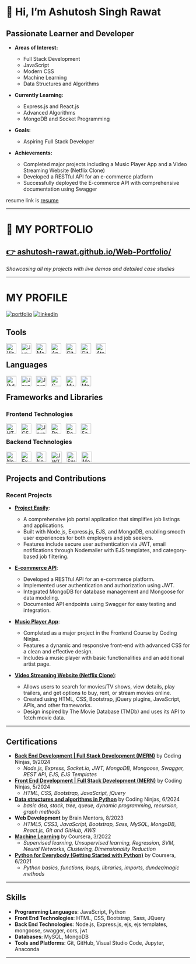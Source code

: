 # 👋 Hi, I’m Ashutosh Singh Rawat

## Passionate Learner and Developer

- **Areas of Interest:**
  - Full Stack Development
  - JavaScript
  - Modern CSS
  - Machine Learning
  - Data Structures and Algorithms

- **Currently Learning:**
  - Express.js and React.js
  - Advanced Algorithms
  - MongoDB and Socket Programming

- **Goals:**
  - Aspiring Full Stack Developer

- **Achievements:**
  - Completed major projects including a Music Player App and a Video Streaming Website (Netflix Clone)
  - Developed a RESTful API for an e-commerce platform
  - Successfully deployed the E-commerce API with comprehensive documentation using Swagger

resume link is [resume]

---

# 🚀 MY PORTFOLIO
## [👉 ashutosh-rawat.github.io/Web-Portfolio/](https://ashutosh-rawat.github.io/Web-Portfolio/)
*Showcasing all my projects with live demos and detailed case studies*

---

# MY PROFILE
[![portfolio](https://img.shields.io/badge/my_portfolio-000?style=for-the-badge&logo=ko-fi&logoColor=white)][code-profile]
[![linkedin](https://img.shields.io/badge/linkedin-0A66C2?style=for-the-badge&logo=linkedin&logoColor=white)][linkedin]

## Tools
[<img align="left" alt="Visual Studio Code" width="28px" src="https://cdn.jsdelivr.net/gh/devicons/devicon/icons/vscode/vscode-original.svg" style="padding-right:10px;" />][code-profile]
[<img align="left" alt="Jupyter" width="28px" src="https://cdn.jsdelivr.net/gh/devicons/devicon/icons/jupyter/jupyter-original.svg" style="padding-right:10px;" />][code-profile]
[<img align="left" alt="Matlab" width="28px" src="https://cdn.jsdelivr.net/gh/devicons/devicon/icons/matlab/matlab-original.svg" style="padding-right:10px;" />][code-profile]
[<img align="left" alt="Anaconda" width="28px" src="https://cdn.jsdelivr.net/gh/devicons/devicon/icons/anaconda/anaconda-original.svg" style="padding-right:10px;" />][code-profile]
[<img align="left" alt="GitHub" width="28px" src="https://user-images.githubusercontent.com/3369400/139447912-e0f43f33-6d9f-45f8-be46-2df5bbc91289.png" style="padding-right:10px;" />][code-profile]
[<img align="left" alt="Git" width="28px" src="https://cdn.jsdelivr.net/gh/devicons/devicon/icons/git/git-original.svg" style="padding-right:10px;" />][code-profile]
[<img align="left" alt="Atom" width="28px" src="https://cdn.jsdelivr.net/gh/devicons/devicon/icons/atom/atom-original.svg" style="padding-right:10px;" />][code-profile]
<br>

## Languages
[<img align="left" alt="Python" width="28px" src="https://cdn.jsdelivr.net/gh/devicons/devicon/icons/python/python-original.svg" style="padding-right:10px;" />][python-project]
[<img align="left" alt="JavaScript" width="28px" src="https://cdn.jsdelivr.net/gh/devicons/devicon/icons/javascript/javascript-original.svg" style="padding-right:10px;" />][javascript-project]
[<img align="left" alt="Java" width="28px" src="https://cdn.jsdelivr.net/gh/devicons/devicon/icons/java/java-original.svg" style="padding-right:10px;" />][machine-learning]
[<img align="left" alt="C" width="28px" src="https://cdn.jsdelivr.net/gh/devicons/devicon/icons/c/c-original.svg" style="padding-right:10px;" />][machine-learning]
[<img align="left" alt="MySQL" width="28px" src="https://cdn.jsdelivr.net/gh/devicons/devicon/icons/mysql/mysql-original.svg" style="padding-right:10px;" />][machine-learning]
[<img align="left" alt="MongoDB" width="28px" src="https://cdn.jsdelivr.net/gh/devicons/devicon/icons/mongodb/mongodb-original.svg" style="padding-right:10px;" />][ecom-api]
<br>

## Frameworks and Libraries

### Frontend Technologies
[<img align="left" alt="HTML" width="28px" src="https://cdn.jsdelivr.net/gh/devicons/devicon/icons/html5/html5-original.svg" style="padding-right:10px;" />][cdnj-frontend]
[<img align="left" alt="CSS" width="28px" src="https://cdn.jsdelivr.net/gh/devicons/devicon/icons/css3/css3-original.svg" style="padding-right:10px;" />][cdnj-frontend]
[<img align="left" alt="JavaScript" width="28px" src="https://cdn.jsdelivr.net/gh/devicons/devicon/icons/javascript/javascript-original.svg" style="padding-right:10px;" />][javascript-project]
[<img align="left" alt="React" width="28px" src="https://cdn.jsdelivr.net/gh/devicons/devicon/icons/react/react-original.svg" style="padding-right:10px;" />][ecom-api]
[<img align="left" alt="Bootstrap" width="28px" src="https://cdn.jsdelivr.net/gh/devicons/devicon/icons/bootstrap/bootstrap-original.svg" style="padding-right:10px;" />][cdnj-frontend]
[<img align="left" alt="Sass" width="28px" src="https://cdn.jsdelivr.net/gh/devicons/devicon/icons/sass/sass-original.svg" style="padding-right:10px;" />][cdnj-frontend]
<br>

### Backend Technologies
[<img align="left" alt="Node.js" width="28px" src="https://cdn.jsdelivr.net/gh/devicons/devicon/icons/nodejs/nodejs-original.svg" style="padding-right:10px;" />][ecom-api]
[<img align="left" alt="Express.js" width="28px" src="https://cdn.jsdelivr.net/gh/devicons/devicon/icons/express/express-original.svg" style="padding-right:10px;" />][ecom-api]
[<img align="left" alt="Next.js" width="28px" src="https://cdn.jsdelivr.net/gh/devicons/devicon/icons/nextjs/nextjs-original.svg" style="padding-right:10px;" />][ecom-api]
[<img align="left" alt="JWT" width="30px" src="https://jwt.io/img/icon.svg" style="padding-right:10px;" />][ecom-api]
[<img align="left" alt="Swagger" width="28px" src="https://cdn.jsdelivr.net/gh/devicons/devicon/icons/swagger/swagger-original.svg" style="padding-right:10px;" />][ecom-api]
[<img align="left" alt="Mongoose" width="28px" src="https://cdn.jsdelivr.net/gh/devicons/devicon/icons/mongoose/mongoose-original.svg" style="padding-right:10px;" />][ecom-api]
<br>

---

## Projects and Contributions

### Recent Projects

- **[Project Easily][project-easily]**:
  - A comprehensive job portal application that simplifies job listings and applications.
  - Built with Node.js, Express.js, EJS, and MongoDB, enabling smooth user experiences for both employers and job seekers.
  - Features include secure user authentication via JWT, email notifications through Nodemailer with EJS templates, and category-based job filtering.

- **[E-commerce API][ecom-api]**:
  - Developed a RESTful API for an e-commerce platform.
  - Implemented user authentication and authorization using JWT.
  - Integrated MongoDB for database management and Mongoose for data modeling.
  - Documented API endpoints using Swagger for easy testing and integration.

- **[Music Player App][music-player-app]**: 
  - Completed as a major project in the Frontend Course by Coding Ninjas.
  - Features a dynamic and responsive front-end with advanced CSS for a clean and effective design.
  - Includes a music player with basic functionalities and an additional artist page.

- **[Video Streaming Website (Netflix Clone)][netflix-clone]**: 
  - Allows users to search for movies/TV shows, view details, play trailers, and get options to buy, rent, or stream movies online.
  - Created using HTML, CSS, Bootstrap, jQuery plugins, JavaScript, APIs, and other frameworks.
  - Design inspired by The Movie Database (TMDb) and uses its API to fetch movie data.


---

## Certifications
- **[Back End Development | Full Stack Development (MERN)][cdnj-backend]** by Coding Ninjas, 9/2024
  - *Node.js, Express, Socket.io, JWT, MongoDB, Mongoose, Swagger, REST API, EJS, EJS Templates*
- **[Front End Development | Full Stack Development (MERN)][cdnj-frontend]** by Coding Ninjas, 5/2024
  - *HTML, CSS, Bootstrap, JavaScript, jQuery*
- **[Data structures and algorithms in Python][cdnj-dsa]** by Coding Ninjas, 6/2024
  - *basic dsa, stack, tree, queue, dynamic programming, recursion, graph methods*
- **Web Development** by Brain Mentors, 8/2023
  - *HTML5, CSS3, JavaScript, Bootstrap, Sass, MySQL, MongoDB, React.js, Git and GitHub, AWS*
- **[Machine Learning][coursera-ml]** by Coursera, 3/2022
  - *Supervised learning, Unsupervised learning, Regression, SVM, Neural Networks, Clustering, Dimensionality Reduction*
- **[Python for Everybody (Getting Started with Python)][coursera-python]** by Coursera, 6/2021
  - *Python basics, functions, loops, libraries, imports, dunder/magic methods*

---

## Skills
- **Programming Languages**: JavaScript, Python
- **Front End Technologies**: HTML, CSS, Bootstrap, Sass, JQuery
- **Back End Technologies**: Node.js, Express.js, ejs, ejs templates, mongoose, swagger, cors, jwt
- **Databases**: MySQL, MongoDB
- **Tools and Platforms**: Git, GitHub, Visual Studio Code, Jupyter, Anaconda

---
<!--- projects --->
[python-project]: https://www.coursera.org/account/accomplishments/certificate/SK3KWPVT3Q8M
[javascript-project]: https://ashutosh-rawat.github.io/musicplayer/
[project-easily]: https://jobportal-easily.onrender.com/
[ecom-api]: https://ecom-api-kcuj.onrender.com/api/docs
[music-player-app]: https://ashutosh-rawat.github.io/music-player-js-app/
[netflix-clone]: https://ashutosh-rawat.github.io/Video-streaming-website-clone/
<!--- certifications --->
[cdnj-frontend]: https://certificate.codingninjas.com/view/b5072cca2a3615be
[cdnj-backend]: https://certificate.codingninjas.com/view/6211beff088fe660
[cdnj-dsa]: https://certificate.codingninjas.com/view/5a2716a26217757d
[coursera-ml]: https://www.coursera.org/account/accomplishments/certificate/LTYBUCXJKBNT
[coursera-python]: https://www.coursera.org/account/accomplishments/certificate/SK3KWPVT3Q8M
<!--- profiles --->
[github]: https://github.com/Ashutosh-Rawat/Ashutosh-Rawat/tree/main/datastructures-algorithms/Algorithms_C/
[machine-learning]: https://coursera.org/share/19f029944e10b37c18e4875e98ec17d6
[linkedin]: https://www.linkedin.com/in/aashu-rawat
[code-profile]: https://ashutosh-rawat.github.io/Web-Portfolio/
[resume]: https://drive.google.com/file/d/1hZ-FUBlX_4Sefmy0-2k-1raTuiqdWXb2/view?usp=drive_link
